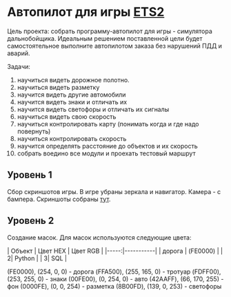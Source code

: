 # Автопилот для игры [ETS2](https://store.steampowered.com/app/227300/Euro_Truck_Simulator_2/)

Цель проекта: собрать программу-автопилот для игры - симулятора дальнобойщика. Идеальным решением поставленной цели будет самостоятельное выполните автопилотом заказа без нарушений ПДД и аварий.

Задачи: 
1) научиться видеть дорожное полотно.
2) научиться видеть разметку
3) научится видеть другие автомобили 
4) научится видеть знаки и отличать их 
5) научится видеть светофоры и отличать их сигналы
6) научиться видеть свою скорость 
7) научиться контролировать карту (понимать когда и где надо повернуть)
8) научиться контролировать скорость 
9) научится определять расстояние до объектов и их скорость
10) собрать воедино все модули и проехать тестовый маршрут

## Уровень 1
Сбор скриншотов игры. В игре убраны зеркала и навигатор. Камера - с бампера. Скриншоты собраны [тут](https://drive.google.com/drive/folders/11La854cDiWAVJsGm_5ss-wPlJlC-MccB?usp=share_link).

## Уровень 2
Создание масок. Для масок используются следующие цвета:

| Объект | Цвет HEX | Цвет RGB |
|-----:|-----------|
| дорога | (FE0000) |
|     2| Python    |
|     3| SQL       |



(FE0000), (254,   0,   0)  - дорога
(FFA500), (255, 165,  0) - тротуар
(FDFF00), (253, 255, 0) - знаки
(00FE00), (0, 254, 0) - авто
(42AAFF), (66, 170, 255) - фон
(0000FE), (0, 0, 254)  - разметка
(8B00FD), (139, 0, 253) - светофоры
